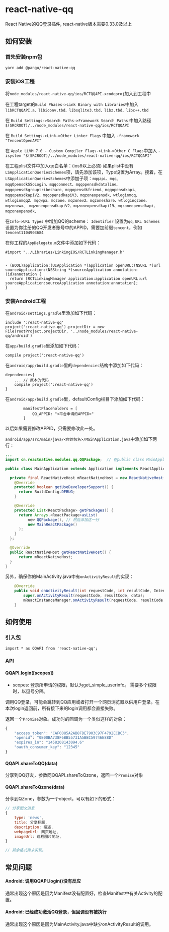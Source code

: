 # react-native-qq

React Native的QQ登录插件, react-native版本需要0.33.0及以上

## 如何安装

### 首先安装npm包

```bash
yarn add @pangu/react-native-qq
```
### 安装iOS工程
将`node_modules/react-native-qq/ios/RCTQQAPI.xcodeproj`加入到工程中

在工程target的`Build Phases->Link Binary with Libraries`中加入`libRCTQQAPI.a、libiconv.tbd、libsqlite3.tbd、libz.tbd、libc++.tbd`

在 `Build Settings->Search Paths->Framework Search Paths` 中加入路径 `$(SRCROOT)/../node_modules/react-native-qq/ios/RCTQQAPI`

在 `Build Settings->Link->Other Linker Flags` 中加入 `-framework "TencentOpenAPI"`

在 `Apple LLVM 7.0 - Custom Compiler Flags->Link->Other C Flags`中加入 `-isystem "$(SRCROOT)/../node_modules/react-native-qq/ios/RCTQQAPI"`

在工程plist文件中加入qq白名单：(ios9以上必须)
如果plist中没有 `LSApplicationQueriesSchemes`项，请先添加该项，Type设置为Array。接着，在`LSApplicationQueriesSchemes`中添加子项：`mqqapi、mqq、mqqOpensdkSSoLogin、mqqconnect、mqqopensdkdataline、mqqopensdkgrouptribeshare、mqqopensdkfriend、mqqopensdkapi、mqqopensdkapiV2、mqqopensdkapiV3、mqzoneopensdk、wtloginmqq、wtloginmqq2、mqqwpa、mqzone、mqzonev2、mqzoneshare、wtloginqzone、mqzonewx、
mqzoneopensdkapiV2、mqzoneopensdkapi19、mqzoneopensdkapi、mqzoneopensdk、`

在`Info->URL Types` 中增加QQ的scheme： `Identifier` 设置为`qq`, `URL Schemes` 设置为你注册的QQ开发者账号中的APPID，需要加前缀`tencent`，例如`tencent1104903684`

在你工程的`AppDelegate.m`文件中添加如下代码：

```
#import "../Libraries/LinkingIOS/RCTLinkingManager.h"


- (BOOL)application:(UIApplication *)application openURL:(NSURL *)url sourceApplication:(NSString *)sourceApplication annotation:(id)annotation {
  return [RCTLinkingManager application:application openURL:url sourceApplication:sourceApplication annotation:annotation];
}

```

### 安装Android工程

在`android/settings.gradle`里添加如下代码：

```
include ':react-native-qq'
project(':react-native-qq').projectDir = new File(rootProject.projectDir, '../node_modules/react-native-qq/android')
```

在`app/build.gradle`里添加如下代码：

```
compile project(':react-native-qq')
```

在`android/app/build.gradle`里的`dependencies`结构中添加如下代码：

```
dependencies{
    ... // 原本的代码
    compile project(':react-native-qq')
}
```


在`android/app/build.gradle`里，defaultConfig栏目下添加如下代码：

```
		manifestPlaceholders = [
            QQ_APPID: "<平台申请的APPID>"
        ]
```

以后如果需要修改APPID，只需要修改此一处。

`android/app/src/main/java/<你的包名>/MainApplication.java`中添加如下两行：

```java
...
import cn.reactnative.modules.qq.QQPackage;  // 在public class MainApplication之前import

public class MainApplication extends Application implements ReactApplication {

  private final ReactNativeHost mReactNativeHost = new ReactNativeHost(this) {
    @Override
    protected boolean getUseDeveloperSupport() {
      return BuildConfig.DEBUG;
    }

    @Override
    protected List<ReactPackage> getPackages() {
      return Arrays.<ReactPackage>asList(
          new QQPackage(), // 然后添加这一行
          new MainReactPackage()
      );
    }
  };

  @Override
  public ReactNativeHost getReactNativeHost() {
      return mReactNativeHost;
  }
}
```

另外，确保你的MainActivity.java中有`onActivityResult`的实现：

```java
    @Override
    public void onActivityResult(int requestCode, int resultCode, Intent data){
        super.onActivityResult(requestCode, resultCode, data);
        mReactInstanceManager.onActivityResult(requestCode, resultCode, data);
    }
```

## 如何使用

### 引入包

```
import * as QQAPI from 'react-native-qq';
```

### API

#### QQAPI.login([scopes])

- scopes: 登录所申请的权限，默认为get_simple_userinfo。 需要多个权限时，以逗号分隔。

调用QQ登录，可能会跳转到QQ应用或者打开一个网页浏览器以供用户登录。在本次login返回前，所有接下来的login调用都会直接失败。

返回一个`Promise`对象。成功时的回调为一个类似这样的对象：

```javascript
{
	"access_token": "CAF0085A2AB8FDE7903C97F4792ECBC3",
	"openid": "0E00BA738F6BB55731A5BBC59746E88D"
	"expires_in": "1458208143094.6"	
	"oauth_consumer_key": "12345"
}
```

#### QQAPI.shareToQQ(data)

分享到QQ好友，参数同QQAPI.shareToQzone，返回一个`Promise`对象

#### QQAPI.shareToQzone(data)

分享到QZone，参数为一个object，可以有如下的形式：

```javascript
// 分享图文消息
{	
	type: 'news',
	title: 分享标题,
	description: 描述,
	webpageUrl: 网页地址,
	imageUrl: 远程图片地址,
}

// 其余格式尚未实现。
```

## 常见问题

#### Android: 调用QQAPI.login()没有反应

通常出现这个原因是因为Manifest没有配置好，检查Manifest中有关Activity的配置。

#### Android: 已经成功激活QQ登录，但回调没有被执行

通常出现这个原因是因为MainActivity.java中缺少onActivityResult的调用。
